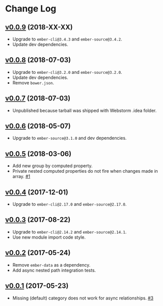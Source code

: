 # Change Log

## [v0.0.9](https://github.com/scottwernervt/ember-cli-group-by/tree/v0.0.7) (2018-XX-XX)

- Upgrade to `ember-cli@3.4.3` and `ember-source@3.4.2`.
- Update dev dependencies.

## [v0.0.8](https://github.com/scottwernervt/ember-cli-group-by/tree/v0.0.8) (2018-07-03)

- Upgrade to `ember-cli@3.2.0` and `ember-source@3.2.0`.
- Update dev dependencies.
- Remove `bower.json`.

## [v0.0.7](https://github.com/scottwernervt/ember-cli-group-by/tree/v0.0.7) (2018-07-03)

- Unpublished because tarball was shipped with Webstorm .idea folder.

## [v0.0.6](https://github.com/scottwernervt/ember-cli-group-by/tree/v0.0.6) (2018-05-07)

- Upgrade to `ember-source@3.1.0` and dev dependencies. 

## [v0.0.5](https://github.com/scottwernervt/ember-cli-group-by/tree/v0.0.5) (2018-03-06)

- Add new group by computed property.
- Private nested computed properties do not fire when changes made in array. [\#1](https://github.com/scottwernervt/ember-cli-group-by/issues/1)

## [v0.0.4](https://github.com/scottwernervt/ember-cli-group-by/tree/v0.0.4) (2017-12-01)

- Upgrade to `ember-cli@2.17.0` and `ember-source@2.17.0`.

## [v0.0.3](https://github.com/scottwernervt/ember-cli-group-by/tree/v0.0.3) (2017-08-22)

- Upgrade to `ember-cli@2.14.2` and `ember-source@2.14.1`.
- Use new module import code style.

## [v0.0.2](https://github.com/scottwernervt/ember-cli-group-by/tree/v0.0.2) (2017-05-24)

- Remove `ember-data` as a dependency.
- Add async nested path integration tests.

## [v0.0.1](https://github.com/scottwernervt/ember-cli-group-by/tree/v0.0.1) (2017-05-23)

- Missing (default) category does not work for async relationships. [\#3](https://github.com/scottwernervt/ember-cli-group-by/issues/3)
